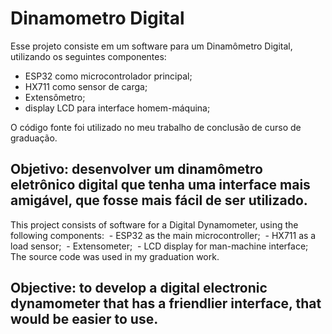 # Dinamometro Digital
Esse projeto consiste em um software para um Dinamômetro Digital, utilizando os seguintes componentes:
 - ESP32 como microcontrolador principal;
 - HX711 como sensor de carga;
 - Extensômetro;
 - display LCD para interface homem-máquina; 
 
O código fonte foi utilizado no meu trabalho de conclusão de curso de graduação.

Objetivo: desenvolver um dinamômetro eletrônico digital que tenha uma interface mais amigável, que fosse mais fácil de ser utilizado.
------------------------------------------------------------------------------------------------------------------------------------------

This project consists of software for a Digital Dynamometer, using the following components:
 - ESP32 as the main microcontroller;
 - HX711 as a load sensor;
 - Extensometer;
 - LCD display for man-machine interface;
 
The source code was used in my graduation work.

Objective: to develop a digital electronic dynamometer that has a friendlier interface, that would be easier to use.
------------------------------------------------------------------------------------------------------------------------------------------
